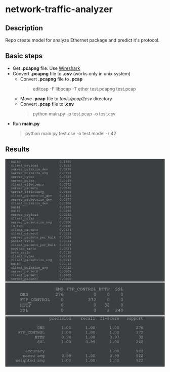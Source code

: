 # network-traffic-analyzer

## Description
Repo create model for analyze Ethernet package and predict it's protocol.


## Basic steps
* Get **.pcapng** file. Use [Wireshark](https://www.wireshark.org/download.html)
* Convert **.pcapng** file to **.csv** (works only in unix system)
    * Convert **.pcapng** file to **.pcap**
        > editcap -F libpcap -T ether test.pcapng test.pcap
    * Move **.pcap** file to *tools/pcap2csv* directory
    * Convert **.pcap** file to **.csv**
        > python main.py -p test.pcap -o test.csv
* Run **main.py**
    > python main.py test.csv -o test.model -r 42
 ## Results
![Features](resourses/images/features.png)
![Stats](resourses/images/stats.png)
![Result](resourses/images/result.png)